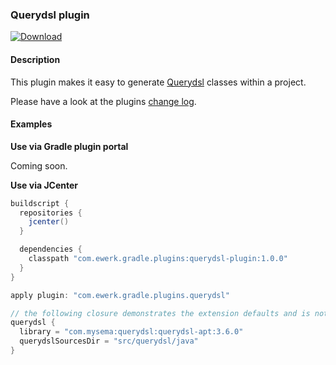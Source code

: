 ### Querydsl plugin

[ ![Download](https://api.bintray.com/packages/ewerk/gradle-plugins/querydsl-plugin/images/download.svg) ](https://bintray.com/ewerk/gradle-plugins/querydsl-plugin/_latestVersion)

#### Description

This plugin makes it easy to generate [Querydsl](http://www.querydsl.com/) 
classes within a project.

Please have a look at the plugins [change log](change_log.md).

#### Examples

__Use via Gradle plugin portal__

Coming soon.

<!--
```groovy
plugins {
  id "com.ewerk.gradle.plugins.querydsl" version "1.0.0"
}
```
-->

__Use via JCenter__

```groovy
buildscript {
  repositories {
    jcenter()
  }

  dependencies {
    classpath "com.ewerk.gradle.plugins:querydsl-plugin:1.0.0"
  }
}

apply plugin: "com.ewerk.gradle.plugins.querydsl"

// the following closure demonstrates the extension defaults and is not necessary
querydsl {
  library = "com.mysema:querydsl:querydsl-apt:3.6.0"
  querydslSourcesDir = "src/querydsl/java"
}
```